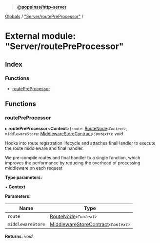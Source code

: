 > **[@poppinss/http-server](../README.md)**

[Globals](../README.md) / ["Server/routePreProcessor"](_server_routepreprocessor_.md) /

# External module: "Server/routePreProcessor"

## Index

### Functions

* [routePreProcessor](_server_routepreprocessor_.md#routepreprocessor)

## Functions

###  routePreProcessor

▸ **routePreProcessor**<**Context**>(`route`: [RouteNode](_contracts_.md#routenode)‹*`Context`*›, `middlewareStore`: [MiddlewareStoreContract](../interfaces/_contracts_.middlewarestorecontract.md)‹*`Context`*›): *void*

Hooks into route registration lifecycle and attaches finalHandler to
execute the route middleware and final handler.

We pre-compile routes and final handler to a single function, which improves
the performance by reducing the overhead of processing middleware on each
request

**Type parameters:**

▪ **Context**

**Parameters:**

Name | Type |
------ | ------ |
`route` | [RouteNode](_contracts_.md#routenode)‹*`Context`*› |
`middlewareStore` | [MiddlewareStoreContract](../interfaces/_contracts_.middlewarestorecontract.md)‹*`Context`*› |

**Returns:** *void*